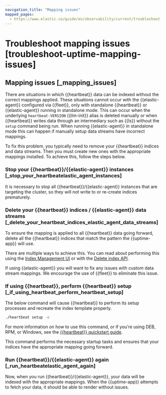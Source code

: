 ```yaml
---
navigation_title: "Mapping issues"
mapped_pages:
  - https://www.elastic.co/guide/en/observability/current/troubleshoot-uptime-mapping-issues.html
---
```


# Troubleshoot mapping issues [troubleshoot-uptime-mapping-issues]


## Mapping issues [_mapping_issues] 

There are situations in which {{heartbeat}} data can be indexed without the correct mappings applied. These situations cannot occur with the {{elastic-agent}} configured via {{fleet}}, only with standalone {{heartbeat}} or {{elastic-agent}} running in standalone mode. This can occur when the underlying `heartbeat-VERSION` {{ilm-init}} alias is deleted manually or when {{heartbeat}} writes data through an intermediary such as {{ls}} without the `setup` command being run. When running {{elastic-agent}} in standalone mode this can happen if manually setup data streams have incorrect mappings.

To fix this problem, you typically need to remove your {{heartbeat}} indices and data streams. Then you must create new ones with the appropriate mappings installed. To achieve this, follow the steps below.


### Stop your {{heartbeat}}/{{elastic-agent}} instances [_stop_your_heartbeatelastic_agent_instances] 

It is necessary to stop all {{heartbeat}}/{{elastic-agent}} instances that are targeting the cluster, so they will not write to or re-create indices prematurely.


### Delete your {{heartbeat}} indices / {{elastic-agent}} data streams [_delete_your_heartbeat_indices_elastic_agent_data_streams] 

To ensure the mapping is applied to all {{heartbeat}} data going forward, delete all the {{heartbeat}} indices that match the pattern the {{uptime-app}} will use.

There are multiple ways to achieve this. You can read about performing this using the [Index Management UI](../../manage-data/lifecycle/index-lifecycle-management/index-management-in-kibana.md) or with the [Delete index API](https://www.elastic.co/docs/api/doc/elasticsearch/operation/operation-indices-delete).

If using {{elastic-agent}} you will want to fix any issues with custom data stream mappings. We encourage the use of {{fleet}} to eliminate this issue.


### If using {{heartbeat}}, perform {{heartbeat}} setup [_if_using_heartbeat_perform_heartbeat_setup] 

The below command will cause {{heartbeat}} to perform its setup processes and recreate the index template properly.

```bash
./heartbeat setup -e
```

For more information on how to use this command, or if you’re using DEB, RPM, or Windows, see the [{{heartbeat}} quickstart guide](beats://docs/reference/ingestion-tools/beats-heartbeat/heartbeat-installation-configuration.md).

This command performs the necessary startup tasks and ensures that your indices have the appropriate mapping going forward.


### Run {{heartbeat}}/{{elastic-agent}} again [_run_heartbeatelastic_agent_again] 

Now, when you run {{heartbeat}}/{{elastic-agent}}, your data will be indexed with the appropriate mappings. When the {{uptime-app}} attempts to fetch your data, it should be able to render without issues.

